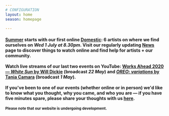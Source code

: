```yaml
---
# CONFIGURATION
layout: home
season: homepage

---
```

#### [Summer](/current/2020-summer) starts with our first online [Domestic](/current/2020-domestic): 6 artists on where we find ourselves on *Wed 1 July at 8.30pm*. Visit our regularly updating [News](/news) page to discover things to watch online and find help for artists + our community.<br><br>Watch live streams of our last two events on YouTube: <a href="http://youtu.be/yrZFSzURaS4" target="_blank">Works Ahead 2020 — *White Sun* by Will Dickie</a> (broadcast *22 May*) and <a href="http://youtube.com/watch?v=m7dDCgaffoI&t=3600s" target="_blank">*OREO: variations* by Tania Camara</a> (broadcast *1 May*).<br><br>If you've been to one of our events (whether online or in person) we'd like to know what you thought, why you came, and who you are — if you have five minutes spare, please share your thoughts with us <a href="http://forms.gle/T14EiJZdJTU4xuYb8" target="_blank">here</a>.<br><br><small>Please note that our website is undergoing development.<small>
